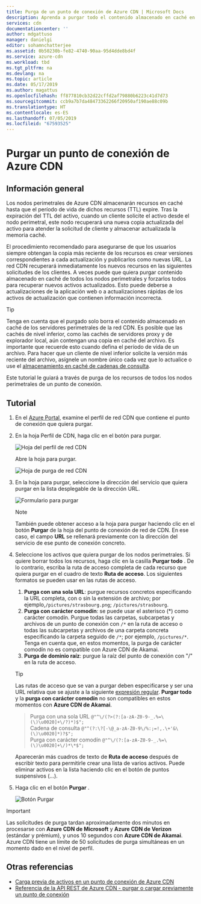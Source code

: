 ```yaml
---
title: Purga de un punto de conexión de Azure CDN | Microsoft Docs
description: Aprenda a purgar todo el contenido almacenado en caché en un punto de conexión de Azure CDN.
services: cdn
documentationcenter: ''
author: mdgattuso
manager: danielgi
editor: sohamnchatterjee
ms.assetid: 0b50230b-fe82-4740-90aa-95d4dde8bd4f
ms.service: azure-cdn
ms.workload: tbd
ms.tgt_pltfrm: na
ms.devlang: na
ms.topic: article
ms.date: 05/17/2019
ms.author: magattus
ms.openlocfilehash: ff877810cb32d22cffd2af79880b6223c41d7d73
ms.sourcegitcommit: ccb9a7b7da48473362266f20950af190ae88c09b
ms.translationtype: HT
ms.contentlocale: es-ES
ms.lasthandoff: 07/05/2019
ms.locfileid: "67593525"
---
```

# <a name="purge-an-azure-cdn-endpoint"></a>Purgar un punto de conexión de Azure CDN
## <a name="overview"></a>Información general
Los nodos perimetrales de Azure CDN almacenarán recursos en caché hasta que el período de vida de dichos recursos (TTL) expire.  Tras la expiración del TTL del activo, cuando un cliente solicite el activo desde el nodo perimetral, este nodo recuperará una nueva copia actualizada del activo para atender la solicitud de cliente y almacenar actualizada la memoria caché.

El procedimiento recomendado para asegurarse de que los usuarios siempre obtengan la copia más reciente de los recursos es crear versiones correspondientes a cada actualización y publicarlos como nuevas URL.  La red CDN recuperará inmediatamente los nuevos recursos en las siguientes solicitudes de los clientes.  A veces puede que quiera purgar contenido almacenado en caché de todos los nodos perimetrales y forzarlos todos para recuperar nuevos activos actualizados.  Esto puede deberse a actualizaciones de la aplicación web o a actualizaciones rápidas de los activos de actualización que contienen información incorrecta.

> [!TIP]
> Tenga en cuenta que el purgado solo borra el contenido almacenado en caché de los servidores perimetrales de la red CDN.  Es posible que las cachés de nivel inferior, como las cachés de servidores proxy y de explorador local, aún contengan una copia en caché del archivo.  Es importante que recuerde esto cuando defina el período de vida de un archivo.  Para hacer que un cliente de nivel inferior solicite la versión más reciente del archivo, asígnele un nombre único cada vez que lo actualice o use el [almacenamiento en caché de cadenas de consulta](cdn-query-string.md).  
> 
> 

Este tutorial le guiará a través de purga de los recursos de todos los nodos perimetrales de un punto de conexión.

## <a name="walkthrough"></a>Tutorial
1. En el [Azure Portal](https://portal.azure.com), examine el perfil de red CDN que contiene el punto de conexión que quiera purgar.
2. En la hoja Perfil de CDN, haga clic en el botón para purgar.
   
    ![Hoja del perfil de red CDN](./media/cdn-purge-endpoint/cdn-profile-blade.png)
   
    Abre la hoja para purgar.
   
    ![Hoja de purga de red CDN](./media/cdn-purge-endpoint/cdn-purge-blade.png)
3. En la hoja para purgar, seleccione la dirección del servicio que quiera purgar en la lista desplegable de la dirección URL.
   
    ![Formulario para purgar](./media/cdn-purge-endpoint/cdn-purge-form.png)
   
   > [!NOTE]
   > También puede obtener acceso a la hoja para purgar haciendo clic en el botón **Purgar** de la hoja del punto de conexión de red de CDN.  En ese caso, el campo **URL** se rellenará previamente con la dirección del servicio de ese punto de conexión concreto.
   > 
   > 
4. Seleccione los activos que quiera purgar de los nodos perimetrales.  Si quiere borrar todos los recursos, haga clic en la casilla **Purgar todo** .  De lo contrario, escriba la ruta de acceso completa de cada recurso que quiera purgar en el cuadro de texto **Ruta de acceso**. Los siguientes formatos se pueden usar en las rutas de acceso.
    1. **Purga con una sola URL**: purgue recursos concretos especificando la URL completa, con o sin la extensión de archivo; por ejemplo,`/pictures/strasbourg.png`; `/pictures/strasbourg`.
    2. **Purga con carácter comodín**: se puede usar el asterisco (\*) como carácter comodín. Purgue todas las carpetas, subcarpetas y archivos de un punto de conexión con `/*` en la ruta de acceso o todas las subcarpetas y archivos de una carpeta concreta especificando la carpeta seguido de `/*`; por ejemplo, `/pictures/*`.  Tenga en cuenta que, en estos momentos, la purga de carácter comodín no es compatible con Azure CDN de Akamai. 
    3. **Purga de dominio raíz**: purgue la raíz del punto de conexión con "/" en la ruta de acceso.
   
   > [!TIP]
   > Las rutas de acceso que se van a purgar deben especificarse y ser una URL relativa que se ajuste a la siguiente [expresión regular](/dotnet/standard/base-types/regular-expression-language-quick-reference). **Purgar todo** y la **purga con carácter comodín** no son compatibles en estos momentos con **Azure CDN de Akamai**.
   > > Purga con una sola URL `@"^\/(?>(?:[a-zA-Z0-9-_.%=\(\)\u0020]+\/?)*)$";`  
   > > Cadena de consulta `@"^(?:\?[-\@_a-zA-Z0-9\/%:;=!,.\+'&\(\)\u0020]*)?$";`  
   > > Purga con carácter comodín `@"^\/(?:[a-zA-Z0-9-_.%=\(\)\u0020]+\/)*\*$";` 
   > 
   > Aparecerán más cuadros de texto de **Ruta de acceso** después de escribir texto para permitirle crear una lista de varios activos.  Puede eliminar activos en la lista haciendo clic en el botón de puntos suspensivos (...).
   > 
5. Haga clic en el botón **Purgar** .
   
    ![Botón Purgar](./media/cdn-purge-endpoint/cdn-purge-button.png)

> [!IMPORTANT]
> Las solicitudes de purga tardan aproximadamente dos minutos en procesarse con **Azure CDN de Microsoft** y **Azure CDN de Verizon** (estándar y prémium), y unos 10 segundos con **Azure CDN de Akamai**.  Azure CDN tiene un límite de 50 solicitudes de purga simultáneas en un momento dado en el nivel de perfil. 
> 
> 

## <a name="see-also"></a>Otras referencias
* [Carga previa de activos en un punto de conexión de Azure CDN](cdn-preload-endpoint.md)
* [Referencia de la API REST de Azure CDN - purgar o cargar previamente un punto de conexión](/rest/api/cdn/endpoints)

